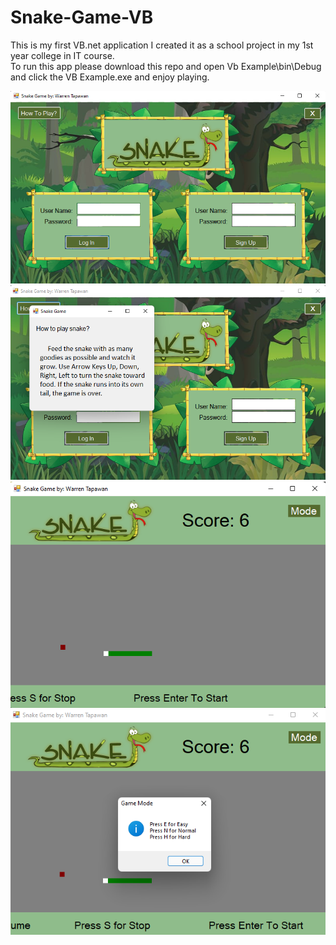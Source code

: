 # Snake-Game-VB

This is my first VB.net application I created it as a school project in my 1st year college in IT course.\
To run this app please download this repo and open Vb Example\bin\Debug and click the VB Example.exe and enjoy playing.


![](thumbnail/thumbnail.png)
![](thumbnail/thumbnail-1.png)
![](thumbnail/thumbnail-2.png)
![](thumbnail/thumbnail-3.png)
